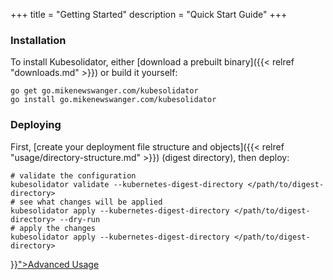 +++
title = "Getting Started"
description = "Quick Start Guide"
+++

### Installation ###

To install Kubesolidator, either [download a prebuilt binary]({{< relref "downloads.md" >}}) or build it yourself:

```
go get go.mikenewswanger.com/kubesolidator
go install go.mikenewswanger.com/kubesolidator
```

### Deploying ###

First, [create your deployment file structure and objects]({{< relref "usage/directory-structure.md" >}}) (digest directory), then deploy:

```
# validate the configuration
kubesolidator validate --kubernetes-digest-directory </path/to/digest-directory>
# see what changes will be applied
kubesolidator apply --kubernetes-digest-directory </path/to/digest-directory> --dry-run
# apply the changes
kubesolidator apply --kubernetes-digest-directory </path/to/digest-directory>
```

<div id="action-buttons">
    <a class="button primary big" href="{{< ref "usage/_index.md" >}}">Advanced Usage</a>
</div>
